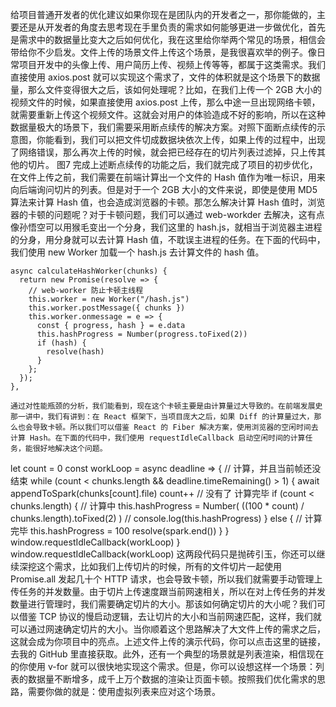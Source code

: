 给项目普通开发者的优化建议如果你现在是团队内的开发者之一，那你能做的，主要还是从开发者的角度去思考现在手里负责的需求如何能够更进一步做优化，首先是需求中的数据量比变大之后如何优化，我在这里给你举两个常见的场景，相信会带给你不少启发。文件上传的场景文件上传这个场景，是我很喜欢举的例子。像日常项目开发中的头像上传、用户简历上传、视频上传等等，都属于这类需求。我们直接使用 axios.post 就可以实现这个需求了，文件的体积就是这个场景下的数据量，那么文件变得很大之后，该如何处理呢？比如，在我们上传一个 2GB 大小的视频文件的时候，如果直接使用 axios.post 上传，那么中途一旦出现网络卡顿，就需要重新上传这个视频文件。这就会对用户的体验造成不好的影响，所以在这种数据量极大的场景下，我们需要采用断点续传的解决方案。对照下面断点续传的示意图，你能看到，我们可以把文件切成数据块依次上传，如果上传的过程中，出现了网络错误，那么再次上传的时候，就会把已经存在的切片列表过滤掉，只上传其他的切片。
图7
完成上述断点续传的功能之后，我们就完成了项目的初步优化，在文件上传之前，我们需要在前端计算出一个文件的 Hash 值作为唯一标识，用来向后端询问切片的列表。但是对于一个 2GB 大小的文件来说，即使是使用 MD5 算法来计算 Hash 值，也会造成浏览器的卡顿。那怎么解决计算 Hash 值时，浏览器的卡顿的问题呢？对于卡顿问题，我们可以通过 web-workder 去解决，这有点像孙悟空可以用猴毛变出一个分身，我们这里的 hash.js，就相当于浏览器主进程的分身，用分身就可以去计算 Hash 值，不耽误主进程的任务。在下面的代码中，我们使用 new Worker 加载一个 hash.js 去计算文件的 hash 值。

    async calculateHashWorker(chunks) {
      return new Promise(resolve => {
        // web-worker 防止卡顿主线程
        this.worker = new Worker("/hash.js")
        this.worker.postMessage({ chunks })
        this.worker.onmessage = e => {
          const { progress, hash } = e.data
          this.hashProgress = Number(progress.toFixed(2))
          if (hash) {
            resolve(hash)
          }
        };
      });
    },

    通过对性能瓶颈的分析，我们能看到，现在这个卡顿主要是由计算量过大导致的。在前端发展史那一讲中，我们有讲到：在 React 框架下，当项目庞大之后，如果 Diff 的计算量过大，那么也会导致卡顿。所以我们可以借鉴 React 的 Fiber 解决方案，使用浏览器的空闲时间去计算 Hash。在下面的代码中，我们使用 requestIdleCallback 启动空闲时间的计算任务，能很好地解决这个问题。

    
let count = 0
const workLoop = async deadline => {
  // 计算，并且当前帧还没结束
  while (count < chunks.length && deadline.timeRemaining() > 1) {
    await appendToSpark(chunks[count].file)
    count++
    // 没有了 计算完毕
    if (count < chunks.length) {
      // 计算中
      this.hashProgress = Number(
        ((100 * count) / chunks.length).toFixed(2)
      )
      // console.log(this.hashProgress)
    } else {
      // 计算完毕
      this.hashProgress = 100
      resolve(spark.end())
    }
  }
  window.requestIdleCallback(workLoop)
}
window.requestIdleCallback(workLoop)
这两段代码只是抛砖引玉，你还可以继续深挖这个需求，比如我们上传切片的时候，所有的文件切片一起使用 Promise.all 发起几十个 HTTP 请求，也会导致卡顿，所以我们就需要手动管理上传任务的并发数量。由于切片上传速度跟当前网速相关，所以在对上传任务的并发数量进行管理时，我们需要确定切片的大小。那该如何确定切片的大小呢？我们可以借鉴 TCP 协议的慢启动逻辑，去让切片的大小和当前网速匹配，这样，我们就可以通过网速确定切片的大小。当你顺着这个思路解决了大文件上传的需求之后，这就会成为你项目中的亮点。上述文件上传的演示代码，你可以点击这里的链接，去我的 GitHub 里直接获取。此外，还有一个典型的场景就是列表渲染，相信现在的你使用 v-for 就可以很快地实现这个需求。但是，你可以设想这样一个场景：列表的数据量不断增多，成千上万个数据的渲染让页面卡顿。按照我们优化需求的思路，需要你做的就是：使用虚拟列表来应对这个场景。